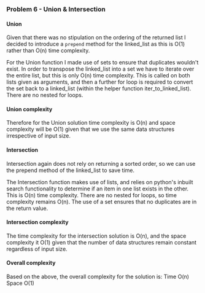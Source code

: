 ### Problem 6 - Union & Intersection

#### Union
Given that there was no stipulation on the ordering of the returned list I decided
to introduce a `prepend` method for the linked_list as this is O(1) rather than O(n)
time complexity. 

For the Union function I made use of sets to ensure that duplicates wouldn't exist.
In order to transpose the linked_list into a set we have to iterate over the entire list, 
but this is only O(n) time complexity. 
This is called on both lists given as arguments, and then a further for loop is required to 
convert the set back to a linked_list (within the helper function iter_to_linked_list). There are no nested for loops. 

#### Union complexity
Therefore for the Union solution time complexity is O(n) and space complexity will be O(1)
given that we use the same data structures irrespective of input size. 

#### Intersection

Intersection again does not rely on returning a sorted order, so we can use the prepend
method of the linked_list to save time. 

The Intersection function makes use of lists, and relies on python's inbuilt search functionality
to determine if an item in one list exists in the other. This is O(n) time complexity.
There are no nested for loops, so time complexity remains O(n).
The use of a set ensures that no duplicates are in the return value. 

#### Intersection complexity
The time complexity for the intersection solution is O(n), and the space complexity it O(1)
given that the number of data structures remain constant regardless of input size. 


#### Overall complexity
Based on the above, the overall complexity for the solution is:
Time O(n)
Space O(1)

